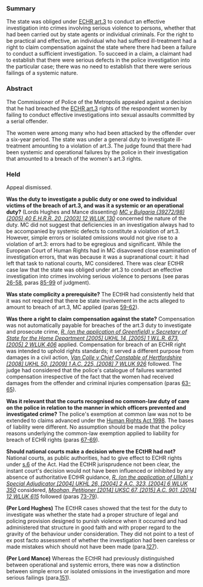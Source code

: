 ### Summary

The state was obliged under [ECHR art.3](https://uk.westlaw.com/Document/IC7F7C04FC8E44BEC84CB31238C777298/View/FullText.html?originationContext=document&transitionType=DocumentItem&ppcid=43686b64aca244fbaf08effe9ab6ac0e&contextData=(sc.Default)) to conduct an effective investigation into crimes involving serious violence to persons, whether that had been carried out by state agents or individual criminals. For the right to be practical and effective, an individual who had suffered ill-treatment had a right to claim compensation against the state where there had been a failure to conduct a sufficient investigation. To succeed in a claim, a claimant had to establish that there were serious defects in the police investigation into the particular case; there was no need to establish that there were serious failings of a systemic nature.

### Abstract

The Commissioner of Police of the Metropolis appealed against a decision that he had breached the [ECHR art.3](https://uk.westlaw.com/Document/IC7F7C04FC8E44BEC84CB31238C777298/View/FullText.html?originationContext=document&transitionType=DocumentItem&ppcid=43686b64aca244fbaf08effe9ab6ac0e&contextData=(sc.Default)) rights of the respondent women by failing to conduct effective investigations into sexual assaults committed by a serial offender.

The women were among many who had been attacked by the offender over a six-year period. The state was under a general duty to investigate ill-treatment amounting to a violation of art.3. The judge found that there had been systemic and operational failures by the police in their investigation that amounted to a breach of the women's art.3 rights.

### Held

Appeal dismissed.

**Was the duty to investigate a public duty or one owed to individual victims of the breach of art.3, and was it a systemic or an operational duty?** (Lords Hughes and Mance dissenting) _[MC v Bulgaria (39272/98) (2005) 40 E.H.R.R. 20, [2003] 12 WLUK 130](https://uk.westlaw.com/Document/IF0554AF0E42711DA8FC2A0F0355337E9/View/FullText.html?originationContext=document&transitionType=DocumentItem&ppcid=43686b64aca244fbaf08effe9ab6ac0e&contextData=(sc.Default))_ concerned the nature of the duty. MC did not suggest that deficiencies in an investigation always had to be accompanied by systemic defects to constitute a violation of art.3. However, simple errors or isolated omissions would not give rise to a violation of art.3: errors had to be egregious and significant. While the European Court of Human Rights had in MC disavowed close examination of investigation errors, that was because it was a supranational court: it had left that task to national courts, MC considered. There was clear ECtHR case law that the state was obliged under art.3 to conduct an effective investigation into crimes involving serious violence to persons (see paras [26-58](javascript:void(0); "View judgment paragraphs"), paras [85-99](javascript:void(0); "View judgment paragraphs") of judgment).

**Was state complicity a prerequisite?** The ECtHR had consistently held that it was not required that there be state involvement in the acts alleged to amount to breach of art.3, MC applied (paras [59-62](javascript:void(0); "View judgment paragraphs")).

**Was there a right to claim compensation against the state?** Compensation was not automatically payable for breaches of the art.3 duty to investigate and prosecute crime, _[R. (on the application of Greenfield) v Secretary of State for the Home Department [2005] UKHL 14, [2005] 1 W.L.R. 673, [2005] 2 WLUK 406](https://uk.westlaw.com/Document/I79744A20E42811DA8FC2A0F0355337E9/View/FullText.html?originationContext=document&transitionType=DocumentItem&ppcid=43686b64aca244fbaf08effe9ab6ac0e&contextData=(sc.Default))_ applied. Compensation for breach of an ECHR right was intended to uphold rights standards; it served a different purpose from damages in a civil action, _[Van Colle v Chief Constable of Hertfordshire [2008] UKHL 50, [2009] 1 A.C. 225, [2008] 7 WLUK 926](https://uk.westlaw.com/Document/ID4F993F05EC411DDAB7DC9767090C799/View/FullText.html?originationContext=document&transitionType=DocumentItem&ppcid=43686b64aca244fbaf08effe9ab6ac0e&contextData=(sc.Default))_ followed. The judge had considered that the police's catalogue of failures warranted compensation irrespective of the fact that the women had received damages from the offender and criminal injuries compensation (paras [63-65](javascript:void(0); "View judgment paragraphs")).

**Was it relevant that the courts recognised no common-law duty of care on the police in relation to the manner in which officers prevented and investigated crime?** The police's exemption at common law was not to be extended to claims advanced under the [Human Rights Act 1998](https://uk.westlaw.com/Document/I5FB840F0E42311DAA7CF8F68F6EE57AB/View/FullText.html?originationContext=document&transitionType=DocumentItem&ppcid=43686b64aca244fbaf08effe9ab6ac0e&contextData=(sc.Default)). The bases of liability were different. No assumption should be made that the policy reasons underlying the common-law exemption applied to liability for breach of ECHR rights (paras [67-69](javascript:void(0); "View judgment paragraphs")).

**Should national courts make a decision where the ECtHR had not?** National courts, as public authorities, had to give effect to ECHR rights under [s.6](https://uk.westlaw.com/Document/I2B278DA1E45011DA8D70A0E70A78ED65/View/FullText.html?originationContext=document&transitionType=DocumentItem&ppcid=43686b64aca244fbaf08effe9ab6ac0e&contextData=(sc.Default)) of the Act. Had the ECtHR jurisprudence not been clear, the instant court's decision would not have been influenced or inhibited by any absence of authoritative ECtHR guidance, _[R. (on the application of Ullah) v Special Adjudicator [2004] UKHL 26, [2004] 2 A.C. 323, [2004] 6 WLUK 350](https://uk.westlaw.com/Document/I7F87EC50E42811DA8FC2A0F0355337E9/View/FullText.html?originationContext=document&transitionType=DocumentItem&ppcid=43686b64aca244fbaf08effe9ab6ac0e&contextData=(sc.Default))_ considered, _[Moohan, Petitioner [2014] UKSC 67, [2015] A.C. 901, [2014] 12 WLUK 615](https://uk.westlaw.com/Document/I91BD7250861311E4910AF54E2E85D36A/View/FullText.html?originationContext=document&transitionType=DocumentItem&ppcid=43686b64aca244fbaf08effe9ab6ac0e&contextData=(sc.Default))_ followed (paras [73-79](javascript:void(0); "View judgment paragraphs")).

**(Per Lord Hughes)** The ECtHR cases showed that the test for the duty to investigate was whether the state had a proper structure of legal and policing provision designed to punish violence when it occurred and had administered that structure in good faith and with proper regard to the gravity of the behaviour under consideration. They did not point to a test of ex post facto assessment of whether the investigation had been careless or made mistakes which should not have been made (para.[127](javascript:void(0); "View judgment paragraphs")).

**(Per Lord Mance)** Whereas the ECtHR had previously distinguished between operational and systemic errors, there was now a distinction between simple errors or isolated omissions in the investigation and more serious failings (para.[151](javascript:void(0); "View judgment paragraphs")).
